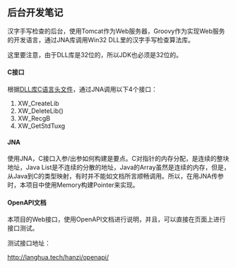 ## 后台开发笔记
汉字手写检查的后台，使用Tomcat作为Web服务器，Groovy作为实现Web服务的开发语言，通过JNA库调用Win32 DLL里的汉字手写检查算法库。

这里要注意，由于DLL库是32位的，所以JDK也必须是32位的。

#### C接口
根据[DLL库C语言头文件](https://github.com/langhua/handwriting/blob/master/src/main/resources/xw_api.h)，通过JNA调用以下4个接口：
1. XW_CreateLib
2. XW_DeleteLib()
3. XW_RecgB
4. XW_GetStdTuxg

#### JNA
使用JNA，C接口入参/出参如何构建是要点。C对指针的内存分配，是连续的整块地址，Java List是不连续的分散的地址，Java的Array虽然是连续的内存，但是，从Java到C的类型映射，有时并不能如文档所言顺畅调用。所以，在用JNA传参时，本项目中使用Memory构建Pointer来实现。

#### OpenAPI文档
本项目的Web接口，使用OpenAPI文档进行说明，并且，可以直接在页面上进行接口测试。

测试接口地址：

http://langhua.tech/hanzi/openapi/
